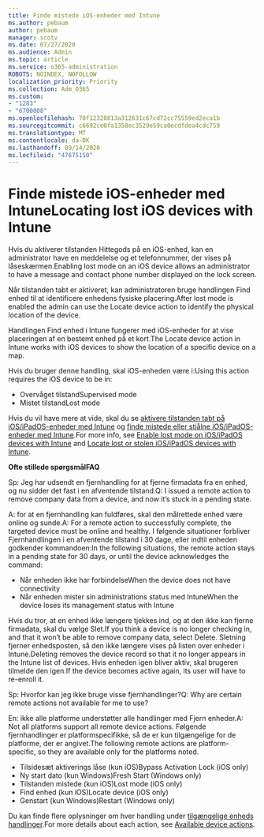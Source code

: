 ```yaml
---
title: Finde mistede iOS-enheder med Intune
ms.author: pebaum
author: pebaum
manager: scotv
ms.date: 07/27/2020
ms.audience: Admin
ms.topic: article
ms.service: o365-administration
ROBOTS: NOINDEX, NOFOLLOW
localization_priority: Priority
ms.collection: Adm_O365
ms.custom:
- "1283"
- "6700008"
ms.openlocfilehash: 70f12328813a312631c67cd72cc75559ed2eca1b
ms.sourcegitcommit: c6692ce0fa1358ec3529e59ca0ecdfdea4cdc759
ms.translationtype: MT
ms.contentlocale: da-DK
ms.lasthandoff: 09/14/2020
ms.locfileid: "47675150"
---
```

# <a name="locating-lost-ios-devices-with-intune"></a><span data-ttu-id="84d72-102">Finde mistede iOS-enheder med Intune</span><span class="sxs-lookup"><span data-stu-id="84d72-102">Locating lost iOS devices with Intune</span></span>

<span data-ttu-id="84d72-103">Hvis du aktiverer tilstanden Hittegods på en iOS-enhed, kan en administrator have en meddelelse og et telefonnummer, der vises på låseskærmen.</span><span class="sxs-lookup"><span data-stu-id="84d72-103">Enabling lost mode on an iOS device allows an administrator to have a message and contact phone number displayed on the lock screen.</span></span>

<span data-ttu-id="84d72-104">Når tilstanden tabt er aktiveret, kan administratoren bruge handlingen Find enhed til at identificere enhedens fysiske placering.</span><span class="sxs-lookup"><span data-stu-id="84d72-104">After lost mode is enabled the admin can use the Locate device action to identify the physical location of the device.</span></span>

<span data-ttu-id="84d72-105">Handlingen Find enhed i Intune fungerer med iOS-enheder for at vise placeringen af en bestemt enhed på et kort.</span><span class="sxs-lookup"><span data-stu-id="84d72-105">The Locate device action in Intune works with iOS devices to show the location of a specific device on a map.</span></span>

<span data-ttu-id="84d72-106">Hvis du bruger denne handling, skal iOS-enheden være i:</span><span class="sxs-lookup"><span data-stu-id="84d72-106">Using this action requires the iOS device to be in:</span></span>

- <span data-ttu-id="84d72-107">Overvåget tilstand</span><span class="sxs-lookup"><span data-stu-id="84d72-107">Supervised mode</span></span>
- <span data-ttu-id="84d72-108">Mistet tilstand</span><span class="sxs-lookup"><span data-stu-id="84d72-108">Lost mode</span></span>

<span data-ttu-id="84d72-109">Hvis du vil have mere at vide, skal du se [aktivere tilstanden tabt på iOS/iPadOS-enheder med Intune](https://docs.microsoft.com/intune/device-lost-mode) og [finde mistede eller stjålne iOS/iPadOS-enheder med Intune](https://docs.microsoft.com/intune/device-locate).</span><span class="sxs-lookup"><span data-stu-id="84d72-109">For more info, see [Enable lost mode on iOS/iPadOS devices with Intune](https://docs.microsoft.com/intune/device-lost-mode) and [Locate lost or stolen iOS/iPadOS devices with Intune](https://docs.microsoft.com/intune/device-locate).</span></span>

<span data-ttu-id="84d72-110">**Ofte stillede spørgsmål**</span><span class="sxs-lookup"><span data-stu-id="84d72-110">**FAQ**</span></span>

<span data-ttu-id="84d72-111">Sp: Jeg har udsendt en fjernhandling for at fjerne firmadata fra en enhed, og nu sidder det fast i en afventende tilstand.</span><span class="sxs-lookup"><span data-stu-id="84d72-111">Q: I issued a remote action to remove company data from a device, and now it’s stuck in a pending state.</span></span>

<span data-ttu-id="84d72-112">A: for at en fjernhandling kan fuldføres, skal den målrettede enhed være online og sunde.</span><span class="sxs-lookup"><span data-stu-id="84d72-112">A: For a remote action to successfully complete, the targeted device must be online and healthy.</span></span> <span data-ttu-id="84d72-113">I følgende situationer forbliver Fjernhandlingen i en afventende tilstand i 30 dage, eller indtil enheden godkender kommandoen:</span><span class="sxs-lookup"><span data-stu-id="84d72-113">In the following situations, the remote action stays in a pending state for 30 days, or until the device acknowledges the command:</span></span>

- <span data-ttu-id="84d72-114">Når enheden ikke har forbindelse</span><span class="sxs-lookup"><span data-stu-id="84d72-114">When the device does not have connectivity</span></span>
- <span data-ttu-id="84d72-115">Når enheden mister sin administrations status med Intune</span><span class="sxs-lookup"><span data-stu-id="84d72-115">When the device loses its management status with Intune</span></span>

<span data-ttu-id="84d72-116">Hvis du tror, at en enhed ikke længere tjekkes ind, og at den ikke kan fjerne firmadata, skal du vælge Slet.</span><span class="sxs-lookup"><span data-stu-id="84d72-116">If you think a device is no longer checking in, and that it won’t be able to remove company data, select Delete.</span></span> <span data-ttu-id="84d72-117">Sletning fjerner enhedsposten, så den ikke længere vises på listen over enheder i Intune.</span><span class="sxs-lookup"><span data-stu-id="84d72-117">Deleting removes the device record so that it no longer appears in the Intune list of devices.</span></span> <span data-ttu-id="84d72-118">Hvis enheden igen bliver aktiv, skal brugeren tilmelde den igen.</span><span class="sxs-lookup"><span data-stu-id="84d72-118">If the device becomes active again, its user will have to re-enroll it.</span></span>

<span data-ttu-id="84d72-119">Sp: Hvorfor kan jeg ikke bruge visse fjernhandlinger?</span><span class="sxs-lookup"><span data-stu-id="84d72-119">Q: Why are certain remote actions not available for me to use?</span></span>

<span data-ttu-id="84d72-120">En: ikke alle platforme understøtter alle handlinger med Fjern enheder.</span><span class="sxs-lookup"><span data-stu-id="84d72-120">A: Not all platforms support all remote device actions.</span></span> <span data-ttu-id="84d72-121">Følgende fjernhandlinger er platformspecifikke, så de er kun tilgængelige for de platforme, der er angivet.</span><span class="sxs-lookup"><span data-stu-id="84d72-121">The following remote actions are platform-specific, so they are available only for the platforms noted.</span></span>

- <span data-ttu-id="84d72-122">Tilsidesæt aktiverings låse (kun iOS)</span><span class="sxs-lookup"><span data-stu-id="84d72-122">Bypass Activation Lock (iOS only)</span></span>
- <span data-ttu-id="84d72-123">Ny start dato (kun Windows)</span><span class="sxs-lookup"><span data-stu-id="84d72-123">Fresh Start (Windows only)</span></span>
- <span data-ttu-id="84d72-124">Tilstanden mistede (kun iOS)</span><span class="sxs-lookup"><span data-stu-id="84d72-124">Lost mode (iOS only)</span></span>
- <span data-ttu-id="84d72-125">Find enhed (kun iOS)</span><span class="sxs-lookup"><span data-stu-id="84d72-125">Locate device (iOS only)</span></span>
- <span data-ttu-id="84d72-126">Genstart (kun Windows)</span><span class="sxs-lookup"><span data-stu-id="84d72-126">Restart (Windows only)</span></span>

<span data-ttu-id="84d72-127">Du kan finde flere oplysninger om hver handling under [tilgængelige enheds handlinger](https://docs.microsoft.com/intune/device-management#available-device-actions).</span><span class="sxs-lookup"><span data-stu-id="84d72-127">For more details about each action, see [Available device actions](https://docs.microsoft.com/intune/device-management#available-device-actions).</span></span>